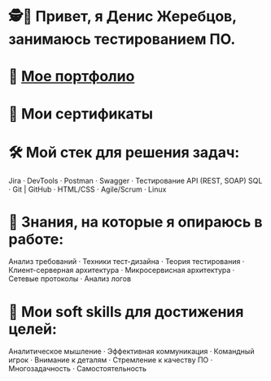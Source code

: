 # 🕵️🐞 Привет, я Денис Жеребцов, занимаюсь тестированием ПО.

# 📁 [Мое портфолио](qa-portfolio)

# 📜 Мои сертификаты

# 🛠 Мой стек для решения задач:
Jira · DevTools · Postman · Swagger · Тестирование API (REST, SOAP) 
SQL · Git | GitHub · HTML/CSS · Agile/Scrum · Linux

# 🧠 Знания, на которые я опираюсь в работе: 
Анализ требований · Техники тест-дизайна · Теория тестирования · Клиент-серверная
архитектура · Микросервисная архитектура · Сетевые протоколы · Анализ логов

# 🎯 Мои soft skills для достижения целей:
Аналитическое мышление · Эффективная коммуникация · Командный игрок ·
Внимание к деталям · Стремление к качеству ПО · Многозадачность · Самостоятельность

